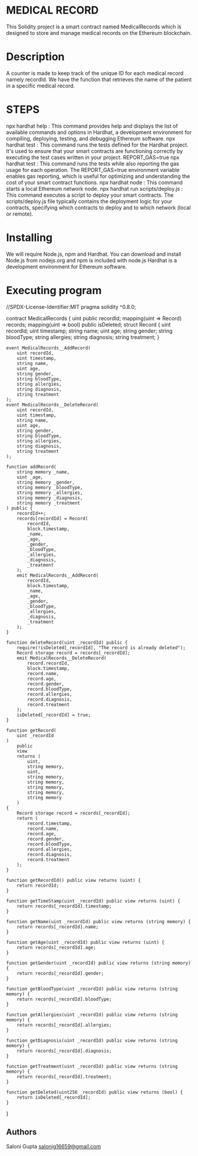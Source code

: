 # MEDICAL RECORD 
This Solidity project is a smart contract named MedicalRecords which is designed to store and manage medical records on the Ethereum blockchain. 

# Description
A counter is made to keep track of the unique ID for each medical record namely recordId. We have the function that retrieves the name of the patient in a specific medical record.

# STEPS


npx hardhat help : This command provides help and displays the list of available commands and options in Hardhat, a development environment for compiling, deploying, testing, and debugging Ethereum software.
npx hardhat test : This command runs the tests defined for the Hardhat project. It's used to ensure that your smart contracts are functioning correctly by executing the test cases written in your project.
REPORT_GAS=true npx hardhat test : This command runs the tests while also reporting the gas usage for each operation. The REPORT_GAS=true environment variable enables gas reporting, which is useful for optimizing and understanding the cost of your smart contract functions.
npx hardhat node : This command starts a local Ethereum network node. 
npx hardhat run scripts/deploy.js : This command executes a script to deploy your smart contracts. The scripts/deploy.js file typically contains the deployment logic for your contracts, specifying which contracts to deploy and to which network (local or remote).

# Installing
We will require Node.js, npm and Hardhat. You can download and install Node.js from nodejs.org and npm is included with node.js
Hardhat is a development environment for Ethereum software. 

# Executing program
//SPDX-License-Identifier:MIT
pragma solidity ^0.8.0;

contract MedicalRecords {
    uint public recordId;
    mapping(uint => Record) records;
    mapping(uint => bool) public isDeleted;
    struct Record {
        uint recordId;
        uint timestamp;
        string name;
        uint age;
        string gender;
        string bloodType;
        string allergies;
        string diagnosis;
        string treatment;
    }

    event MedicalRecords__AddRecord(
        uint recordId,
        uint timestamp,
        string name,
        uint age,
        string gender,
        string bloodType,
        string allergies,
        string diagnosis,
        string treatment
    );
    event MedicalRecords__DeleteRecord(
        uint recordId,
        uint timestamp,
        string name,
        uint age,
        string gender,
        string bloodType,
        string allergies,
        string diagnosis,
        string treatment
    );

    function addRecord(
        string memory _name,
        uint _age,
        string memory _gender,
        string memory _bloodType,
        string memory _allergies,
        string memory _diagnosis,
        string memory _treatment
    ) public {
        recordId++;
        records[recordId] = Record(
            recordId,
            block.timestamp,
            _name,
            _age,
            _gender,
            _bloodType,
            _allergies,
            _diagnosis,
            _treatment
        );
        emit MedicalRecords__AddRecord(
            recordId,
            block.timestamp,
            _name,
            _age,
            _gender,
            _bloodType,
            _allergies,
            _diagnosis,
            _treatment
        );
    }

    function deleteRecord(uint _recordId) public {
        require(!isDeleted[_recordId], "The record is already deleted");
        Record storage record = records[_recordId];
        emit MedicalRecords__DeleteRecord(
            record.recordId,
            block.timestamp,
            record.name,
            record.age,
            record.gender,
            record.bloodType,
            record.allergies,
            record.diagnosis,
            record.treatment
        );
        isDeleted[_recordId] = true;
    }

    function getRecord(
        uint _recordId
    )
        public
        view
        returns (
            uint,
            string memory,
            uint,
            string memory,
            string memory,
            string memory,
            string memory,
            string memory
        )
    {
        Record storage record = records[_recordId];
        return (
            record.timestamp,
            record.name,
            record.age,
            record.gender,
            record.bloodType,
            record.allergies,
            record.diagnosis,
            record.treatment
        );
    }

    function getRecordId() public view returns (uint) {
        return recordId;
    }

    function getTimeStamp(uint _recordId) public view returns (uint) {
        return records[_recordId].timestamp;
    }

    function getName(uint _recordId) public view returns (string memory) {
        return records[_recordId].name;
    }

    function getAge(uint _recordId) public view returns (uint) {
        return records[_recordId].age;
    }

    function getGender(uint _recordId) public view returns (string memory) {
        return records[_recordId].gender;
    }

    function getBloodType(uint _recordId) public view returns (string memory) {
        return records[_recordId].bloodType;
    }

    function getAllergies(uint _recordId) public view returns (string memory) {
        return records[_recordId].allergies;
    }

    function getDiagnosis(uint _recordId) public view returns (string memory) {
        return records[_recordId].diagnosis;
    }

    function getTreatment(uint _recordId) public view returns (string memory) {
        return records[_recordId].treatment;
    }

    function getDeleted(uint256 _recordId) public view returns (bool) {
        return isDeleted[_recordId];
    }
}

## Authors
Saloni Gupta
salonig16659@gmail.com


